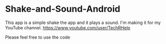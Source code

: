 # Shake-and-Sound-Android

This app is a simple shake the app and it plays a sound. I'm making it for my YouTube channel.
https://www.youtube.com/user/TechRHelp


Please feel free to use the code
